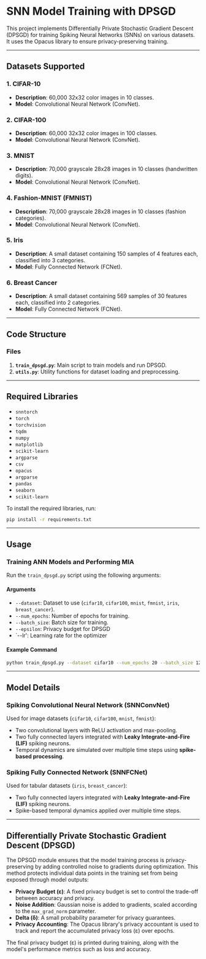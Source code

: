 # SNN Model Training with DPSGD

This project implements Differentially Private Stochastic Gradient Descent (DPSGD) for training Spiking Neural Networks (SNNs) on various datasets. It uses the Opacus library to ensure privacy-preserving training.

---

## Datasets Supported

### 1. CIFAR-10
- **Description**: 60,000 32x32 color images in 10 classes.
- **Model**: Convolutional Neural Network (ConvNet).

### 2. CIFAR-100
- **Description**: 60,000 32x32 color images in 100 classes.
- **Model**: Convolutional Neural Network (ConvNet).

### 3. MNIST
- **Description**: 70,000 grayscale 28x28 images in 10 classes (handwritten digits).
- **Model**: Convolutional Neural Network (ConvNet).

### 4. Fashion-MNIST (FMNIST)
- **Description**: 70,000 grayscale 28x28 images in 10 classes (fashion categories).
- **Model**: Convolutional Neural Network (ConvNet).

### 5. Iris
- **Description**: A small dataset containing 150 samples of 4 features each, classified into 3 categories.
- **Model**: Fully Connected Network (FCNet).

### 6. Breast Cancer
- **Description**: A small dataset containing 569 samples of 30 features each, classified into 2 categories.
- **Model**: Fully Connected Network (FCNet).

---

## Code Structure

### Files
1. **`train_dpsgd.py`**: Main script to train models and run DPSGD.
2. **`utils.py`**: Utility functions for dataset loading and preprocessing.



---

## Required Libraries

- `snntorch`
- `torch`
- `torchvision`
- `tqdm`
- `numpy`
- `matplotlib`
- `scikit-learn`
- `argparse`
- `csv`
- `opacus`
- `argparse`
- `pandas`
- `seaborn`
- `scikit-learn`

To install the required libraries, run:
```bash
pip install -r requirements.txt
```

---

## Usage

### Training ANN Models and Performing MIA

Run the `train_dpsgd.py` script using the following arguments:

#### Arguments
- `--dataset`: Dataset to use (`cifar10`, `cifar100`, `mnist`, `fmnist`, `iris`, `breast_cancer`).
- `--num_epochs`: Number of epochs for training.
- `--batch_size`: Batch size for training.
- `--epsilon`: Privacy budget for DPSGD
- `--lr': Learning rate for the optimizer

#### Example Command
```bash
python train_dpsgd.py --dataset cifar10 --num_epochs 20 --batch_size 128 --epsilon 2.0 --lr 0.001 
```

---



## Model Details

### Spiking Convolutional Neural Network (SNNConvNet)
Used for image datasets (`cifar10`, `cifar100`, `mnist`, `fmnist`):
- Two convolutional layers with ReLU activation and max-pooling.
- Two fully connected layers integrated with **Leaky Integrate-and-Fire (LIF)** spiking neurons.
- Temporal dynamics are simulated over multiple time steps using **spike-based processing**.

### Spiking Fully Connected Network (SNNFCNet)
Used for tabular datasets (`iris`, `breast_cancer`):
- Two fully connected layers integrated with **Leaky Integrate-and-Fire (LIF)** spiking neurons.
- Spike-based temporal dynamics applied over multiple time steps.


---

## Differentially Private Stochastic Gradient Descent (DPSGD)

The DPSGD module ensures that the model training process is privacy-preserving by adding controlled noise to gradients during optimization. This method protects individual data points in the training set from being exposed through model outputs:

- **Privacy Budget (ε)**: A fixed privacy budget is set to control the trade-off between accuracy and privacy.
- **Noise Addition**: Gaussian noise is added to gradients, scaled according to the `max_grad_norm` parameter.
- **Delta (δ)**: A small probability parameter for privacy guarantees.
- **Privacy Accounting**: The Opacus library's privacy accountant is used to track and report the accumulated privacy loss (ε) over epochs.

The final privacy budget (ε) is printed during training, along with the model's performance metrics such as loss and accuracy.
